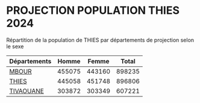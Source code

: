 # PROJECTION POPULATION THIES 2024
	
Répartition de la population de THIES par départements de projection selon le sexe
	
| Départements  | Homme | Femme | Total |
| --------- |:-----:|:-----:|:-----:|
| [MBOUR](MBOUR) | 455075 | 443160 | 898235 |
| [THIES](THIES) | 445058 | 451748 | 896806 |
| [TIVAOUANE](TIVAOUANE) | 303872 | 303349 | 607221 |
